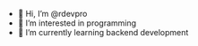 - 👋 Hi, I’m @rdevpro
- 👀 I’m interested in programming
- 🌱 I’m currently learning backend development
